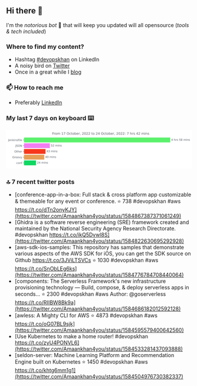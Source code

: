 <!--- [![Hits](https://hits.seeyoufarm.com/api/count/incr/badge.svg?url=https%3A%2F%2Fgithub.com%2Fakhan4u%2Fhit-counter&count_bg=%2379C83D&title_bg=%23555555&icon=&icon_color=%23E7E7E7&title=visits&edge_flat=false)](https://hits.seeyoufarm.com) --->

## Hi there 👋

I'm the _notorious bot_ 🤣 that will keep you updated will all opensource (_tools & tech included_) 

### Where to find my content?

* Hashtag [#devopskhan](https://www.linkedin.com/feed/hashtag/devopskhan) on LinkedIn
* A noisy bird on [Twitter](https://twitter.com/Amaankhan4you)
* Once in a great while I [blog](https://linuxparrot.com) 


### 📫 **How to reach me**

* Preferably [LinkedIn](https://www.linkedin.com/in/amaan-khan-linux-ninja)

### My last 7 days on keyboard ⌨️

<img src="https://github.com/akhan4u/akhan4u/blob/main/images/stat.svg" alt="Amaan's Wakatime Activity!"/>

### 🔝 7 recent twitter posts
<!-- DEVDOJO:START -->
- [conference-app-in-a-box: Full stack &amp; cross platform app customizable &amp; themeable for any event or conference.
⭐️ 738
#devopskhan #aws
https://t.co/dTn2onyKJY](https://twitter.com/Amaankhan4you/status/1584867387371061249)
- [Ghidra is a software reverse engineering &lpar;SRE&rpar; framework created and maintained by the National Security Agency Research Directorate. #devopskhan https://t.co/ikQ5Dvwl8S](https://twitter.com/Amaankhan4you/status/1584822630695292928)
- [aws-sdk-ios-samples: This repository has samples that demonstrate various aspects of the AWS SDK for iOS, you can get the SDK source on Github https://t.co/3JViLTSVCs
⭐️ 1030
#devopskhan #aws
https://t.co/SnObLEg6ks](https://twitter.com/Amaankhan4you/status/1584776784708440064)
- [components: The Serverless Framework&#39;s new infrastructure provisioning technology — Build, compose, &amp; deploy serverless apps in seconds...
⭐️ 2300
#devopskhan #aws
Author: @goserverless
https://t.co/RIIBW8Bk9a](https://twitter.com/Amaankhan4you/status/1584686182012592128)
- [awless: A Mighty CLI for AWS
⭐️ 4873
#devopskhan #aws
https://t.co/oG07BL9sjk](https://twitter.com/Amaankhan4you/status/1584595579400642560)
- [Use Kubernetes to make a home router! #devopskhan https://t.co/zyU4PONVL6](https://twitter.com/Amaankhan4you/status/1584533281437093888)
- [seldon-server: Machine Learning Platform and Recommendation Engine built on Kubernetes
⭐️ 1450
#devopskhan #aws
https://t.co/khtg6mm1g1](https://twitter.com/Amaankhan4you/status/1584504976730382337)
<!-- DEVDOJO:END -->

<!-- ![Amaan's GitHub stats](https://github-readme-stats.vercel.app/api?username=akhan4u&count_private=true&show_icons=true&hide=contribs) -->
